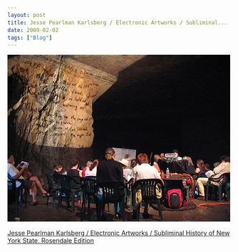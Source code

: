 ```yaml
---
layout: post
title: Jesse Pearlman Karlsberg / Electronic Artworks / Subliminal...
date: 2009-02-02
tags: ["Blog"]
---
```


![](k3Im6rfOqjgv96bybIbpRKnfo1_500.jpg)  

[Jesse Pearlman Karlsberg / Electronic Artworks / Subliminal History of New York State, Rosendale Edition](http://jpk.silversand.org/artwork/sub-hist-rosendale.php)